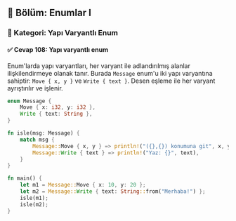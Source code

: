 ## 📘 Bölüm: Enumlar I  
### 🔹 Kategori: Yapı Varyantlı Enum  
#### ✅ Cevap 108: Yapı varyantlı enum

Enum'larda yapı varyantları, her varyant ile adlandırılmış alanlar ilişkilendirmeye olanak tanır. Burada `Message` enum'u iki yapı varyantına sahiptir: `Move { x, y }` ve `Write { text }`. Desen eşleme ile her varyant ayrıştırılır ve işlenir.

```rust
enum Message {
    Move { x: i32, y: i32 },
    Write { text: String },
}

fn isle(msg: Message) {
    match msg {
        Message::Move { x, y } => println!("({},{}) konumuna git", x, y),
        Message::Write { text } => println!("Yaz: {}", text),
    }
}

fn main() {
    let m1 = Message::Move { x: 10, y: 20 };
    let m2 = Message::Write { text: String::from("Merhaba!") };
    isle(m1);
    isle(m2);
}
```
